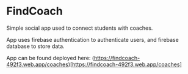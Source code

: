 # FindCoach

Simple social app used to connect students with coaches. 

App uses firebase authentication to authenticate users, and firebase database to store data. 

App can be found deployed here: (https://findcoach-492f3.web.app/coaches)[https://findcoach-492f3.web.app/coaches]
